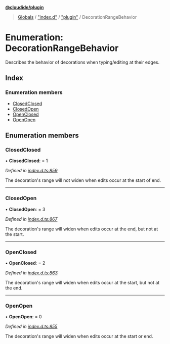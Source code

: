 **[@cloudide/plugin](../README.md)**

> [Globals](../README.md) / ["index.d"](../modules/_index_d_.md) / ["plugin"](../modules/_index_d_._plugin_.md) / DecorationRangeBehavior

# Enumeration: DecorationRangeBehavior

Describes the behavior of decorations when typing/editing at their edges.

## Index

### Enumeration members

* [ClosedClosed](_index_d_._plugin_.decorationrangebehavior.md#closedclosed)
* [ClosedOpen](_index_d_._plugin_.decorationrangebehavior.md#closedopen)
* [OpenClosed](_index_d_._plugin_.decorationrangebehavior.md#openclosed)
* [OpenOpen](_index_d_._plugin_.decorationrangebehavior.md#openopen)

## Enumeration members

### ClosedClosed

•  **ClosedClosed**:  = 1

*Defined in [index.d.ts:859](https://github.com/shuyaqian/cloudide-plugin-api/blob/6d83fa1/index.d.ts#L859)*

The decoration's range will not widen when edits occur at the start of end.

___

### ClosedOpen

•  **ClosedOpen**:  = 3

*Defined in [index.d.ts:867](https://github.com/shuyaqian/cloudide-plugin-api/blob/6d83fa1/index.d.ts#L867)*

The decoration's range will widen when edits occur at the end, but not at the start.

___

### OpenClosed

•  **OpenClosed**:  = 2

*Defined in [index.d.ts:863](https://github.com/shuyaqian/cloudide-plugin-api/blob/6d83fa1/index.d.ts#L863)*

The decoration's range will widen when edits occur at the start, but not at the end.

___

### OpenOpen

•  **OpenOpen**:  = 0

*Defined in [index.d.ts:855](https://github.com/shuyaqian/cloudide-plugin-api/blob/6d83fa1/index.d.ts#L855)*

The decoration's range will widen when edits occur at the start or end.
